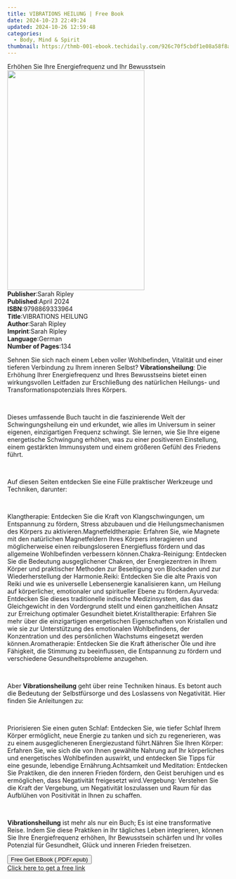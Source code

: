 ```yaml
---
title: VIBRATIONS HEILUNG | Free Book
date: 2024-10-23 22:49:24
updated: 2024-10-26 12:59:48
categories:
  - Body, Mind & Spirit
thumbnail: https://thmb-001-ebook.techidaily.com/926c70f5cbdf1e08a58f8a5d5544d7ebf057602336a39406e48177362033f657.jpg
---
```

<main id="book-container">
  <div class="flex flex-col">
    <div class="book-brief flex-1 py-6 px-4 sm:p-6 md:py-10 md:px-8">
      <!-- brief-->
      <div class="book-brief-main">
        Erhöhen Sie Ihre Energiefrequenz und Ihr Bewusstsein
      </div>
    </div>
    <div
      class="book-meta-info flex-1 grid gap-4 col-start-1 col-end-3 row-start-1 sm:mb-6 sm:grid-cols-4 lg:gap-6 lg:col-start-2 lg:row-end-6 lg:row-span-6 lg:mb-0"
    >
      <div
        class="book-meta-info-left place-content-center mt-4 p-4 text-sm leading-6 col-start-2 col-span-2 dark:text-slate-400"
      >
        <img
          class="w-full h-500 object-cover rounded-lg sm:h-255 sm:col-span-2 lg:col-span-full"
          src="https://img-001-ebook.techidaily.com/ba99a878fe09d16c8246e9c2875de4f2b63b87db079bc279e3141b1356ffd93c.jpg"
          alt=""
          width="312"
          height="500"
        />
      </div>
      <div
        class="book-meta-info-right mt-2 col-start-1 row-start-2 col-span-3 self-center"
      >
        <!-- meta data  -->
        <div class="flex flex-col px-4 md:px-8">
          <div class="flex-1">
            <strong>Publisher</strong>:<span class="px-2">Sarah Ripley</span>
          </div>
          <div class="flex-1">
            <strong>Published</strong>:<span class="px-2">April 2024</span>
          </div>
          <div class="flex-1">
            <strong>ISBN</strong>:<span class="px-2">9798869333964</span>
          </div>
          <div class="flex-1">
            <strong>Title</strong>:<span class="px-2">VIBRATIONS HEILUNG</span>
          </div>
          <div class="flex-1">
            <strong>Author</strong>:<span class="px-2">Sarah Ripley</span>
          </div>
          <div class="flex-1">
            <strong>Imprint</strong>:<span class="px-2">Sarah Ripley</span>
          </div>
          <div class="flex-1">
            <strong>Language</strong>:<span class="px-2">German</span>
          </div>
          <div class="flex-1">
            <strong>Number of Pages</strong>:<span class="px-2">134</span>
          </div>
        </div>
      </div>
    </div>
    <div class="book-description flex-1 py-6 px-4 sm:p-6 md:py-10 md:px-8">
      <div class="book-description-main">
        <div accordion-content="" id="description">
          <p>
            Sehnen Sie sich nach einem Leben voller Wohlbefinden, Vitalität und
            einer tieferen Verbindung zu Ihrem inneren Selbst?
            <strong>Vibrationsheilung</strong>: Die Erhöhung Ihrer
            Energiefrequenz und Ihres Bewusstseins bietet einen wirkungsvollen
            Leitfaden zur Erschließung des natürlichen Heilungs- und
            Transformationspotenzials Ihres Körpers.
          </p>
          <p><br /></p>
          <p>
            Dieses umfassende Buch taucht in die faszinierende Welt der
            Schwingungsheilung ein und erkundet, wie alles im Universum in
            seiner eigenen, einzigartigen Frequenz schwingt. Sie lernen, wie Sie
            Ihre eigene energetische Schwingung erhöhen, was zu einer
            positiveren Einstellung, einem gestärkten Immunsystem und einem
            größeren Gefühl des Friedens führt.
          </p>
          <p><br /></p>
          <p>
            Auf diesen Seiten entdecken Sie eine Fülle praktischer Werkzeuge und
            Techniken, darunter:
          </p>
          <p><br /></p>
          Klangtherapie: Entdecken Sie die Kraft von Klangschwingungen, um
          Entspannung zu fördern, Stress abzubauen und die Heilungsmechanismen
          des Körpers zu aktivieren.Magnetfeldtherapie: Erfahren Sie, wie
          Magnete mit den natürlichen Magnetfeldern Ihres Körpers interagieren
          und möglicherweise einen reibungsloseren Energiefluss fördern und das
          allgemeine Wohlbefinden verbessern können.Chakra-Reinigung: Entdecken
          Sie die Bedeutung ausgeglichener Chakren, der Energiezentren in Ihrem
          Körper und praktischer Methoden zur Beseitigung von Blockaden und zur
          Wiederherstellung der Harmonie.Reiki: Entdecken Sie die alte Praxis
          von Reiki und wie es universelle Lebensenergie kanalisieren kann, um
          Heilung auf körperlicher, emotionaler und spiritueller Ebene zu
          fördern.Ayurveda: Entdecken Sie dieses traditionelle indische
          Medizinsystem, das das Gleichgewicht in den Vordergrund stellt und
          einen ganzheitlichen Ansatz zur Erreichung optimaler Gesundheit
          bietet.Kristalltherapie: Erfahren Sie mehr über die einzigartigen
          energetischen Eigenschaften von Kristallen und wie sie zur
          Unterstützung des emotionalen Wohlbefindens, der Konzentration und des
          persönlichen Wachstums eingesetzt werden können.Aromatherapie:
          Entdecken Sie die Kraft ätherischer Öle und ihre Fähigkeit, die
          Stimmung zu beeinflussen, die Entspannung zu fördern und verschiedene
          Gesundheitsprobleme anzugehen.
          <p><br /></p>
          <p>
            Aber <strong>Vibrationsheilung</strong> geht über reine Techniken
            hinaus. Es betont auch die Bedeutung der Selbstfürsorge und des
            Loslassens von Negativität. Hier finden Sie Anleitungen zu:
          </p>
          <p><br /></p>
          Priorisieren Sie einen guten Schlaf: Entdecken Sie, wie tiefer Schlaf
          Ihrem Körper ermöglicht, neue Energie zu tanken und sich zu
          regenerieren, was zu einem ausgeglicheneren Energiezustand
          führt.Nähren Sie Ihren Körper: Erfahren Sie, wie sich die von Ihnen
          gewählte Nahrung auf Ihr körperliches und energetisches Wohlbefinden
          auswirkt, und entdecken Sie Tipps für eine gesunde, lebendige
          Ernährung.Achtsamkeit und Meditation: Entdecken Sie Praktiken, die den
          inneren Frieden fördern, den Geist beruhigen und es ermöglichen, dass
          Negativität freigesetzt wird.Vergebung: Verstehen Sie die Kraft der
          Vergebung, um Negativität loszulassen und Raum für das Aufblühen von
          Positivität in Ihnen zu schaffen.
          <p><br /></p>
          <p>
            <strong>Vibrationsheilung</strong> ist mehr als nur ein Buch; Es ist
            eine transformative Reise. Indem Sie diese Praktiken in Ihr
            tägliches Leben integrieren, können Sie Ihre Energiefrequenz
            erhöhen, Ihr Bewusstsein schärfen und Ihr volles Potenzial für
            Gesundheit, Glück und inneren Frieden freisetzen.
          </p>
        </div>
        <div class="accordion-fader"></div>
      </div>
    </div>
    <div class="book-excerpts flex-1 py-6 px-4 sm:p-6 md:py-10 md:px-8"></div>
    <div
      class="book-about-author flex-1 py-6 px-4 sm:p-6 md:py-10 md:px-8"
    ></div>
    <div class="book-free-get flex-1 py-6 px-4 sm:p-6 md:py-10 md:px-8">
      <button
        id="btn-free-get"
        class="bg-blue-500 hover:bg-blue-700 text-white font-bold py-2 px-4 rounded"
      >
        Free Get EBook (.PDF/.epub)
      </button>
      <div id="countdown-display" class="px-2 text-lg mt-2"></div>
      <a
        id="free-link"
        class="hidden bg-blue-500 hover:bg-blue-700 text-white font-bold py-2 px-4 rounded"
        href="https://www.ebooks.com/en-us/book/211329477/vibrations-heilung/sarah-ripley/"
        target="_blank"
        >Click here to get a free link</a
      >
    </div>
    <script>
      let countdownTime = 0;
      let countdownInterval = null;
      document
        .getElementById('btn-free-get')
        .addEventListener('click', startCountdown);
      function startCountdown() {
        countdownTime = new Date().getTime() + 60000 * 3;
        countdownInterval = setInterval(updateCountdown, 1000);
        document.getElementById('btn-free-get').disabled = true;
        document
          .getElementById('btn-free-get')
          .classList.add('bg-gray-500', 'cursor-not-allowed');
      }
      function updateCountdown() {
        let currentTime = new Date().getTime();
        let timeLeft = countdownTime - currentTime;
        let secondsLeft = Math.floor(timeLeft / 1000);
        document.getElementById('countdown-display').innerHTML =
          `Remaining time: ${secondsLeft} seconds.`;
        if (secondsLeft <= 0) {
          clearInterval(countdownInterval);
          document.getElementById('btn-free-get').classList.add('hidden');
          document.getElementById('free-link').classList.remove('hidden');
          document.getElementById('countdown-display').innerHTML = '';
        }
      }
    </script>
  </div>
</main>
